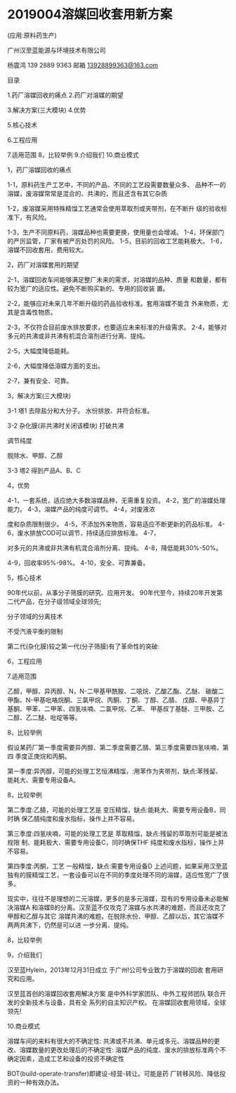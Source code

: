 # 2019004溶媒回收套用新方案

(应用:原料药生产)

广州汉至蓝能源与环境技术有限公司

杨震鸿 139 2889 9363 邮箱 13928899363@163.com

目录

1.药厂溶媒回收的痛点 2.药厂对溶媒的期望

3.解决方案(三大模块) 4.优势

5.核心技术

6.工程应用

7.适用范围 8，比较举例 9.介绍我们 10.商业模式

1，药厂溶媒回收的痛点

1-1，原料药生产工艺中，不同的产品、不同的工艺段需要数量众多、 品种不一的溶媒，废溶媒常常是混合的、共沸的，而且还含有其它杂质

1-2，废溶媒采用特殊精馏工艺通常会使用萃取剂或夹带剂，在不断升 级的验收标准下，有风险。

1-3，生产不同原料药，溶媒品种也需要更换，使用量也会增减。 1-4，环保部门的严厉监管，厂家有被严厉处罚的风险。 1-5，目前的回收工艺能耗极大。 1-6，溶媒不回收套用，费用较大。

2，药厂对溶媒套用的期望

2-1，溶媒回收车间能够满足整厂未来的需求，对溶媒的品种、质量 和数量，都有较为宽广的适应性。避免不断购买新的、专用的回收装 置。

2-2，能够应对未来几年不断升级的药品验收标准。套用溶媒不能含 外来物质，尤其是含毒性物质。

2-3，不仅符合目前废水排放要求，也要适应未来标准的升级需求。 2-4，能够对多元的共沸或非共沸有机混合溶剂进行分离、提纯。 

2-5，大幅度降低能耗。

2-6，大幅度降低溶媒方面的支出。

2-7，兼有安全、可靠。

3，解决方案(三大模块)

3-1 塔1 去除盐分和大分子。 水份排放、并符合标准。

3-2 杂化膜(非共沸时关闭该模块) 打破共沸

  调节纯度

  脱除水、甲醇、乙醇

3-3 塔2 得到产品A、B、C

4，优势

 4-1，一套系统，适应绝大多数溶媒品种，无需重复投资。 4-2，宽广的溶媒处理能力。 4-3，溶媒产品的纯度可调节。 4-4，对废液浓

度和杂质限制很少。 4-5，不添加外来物质，容易适应不断更新的药品标准。 4-6，废水排放COD可以调节，持续适应排放标准。 4-7，

对多元的共沸或非共沸有机混合溶剂分离、提纯。 4-8，降低能耗30%-50%。

4-9，回收率95%-98%。 4-10，安全、可靠兼备。

5，核心技术

90年代以前，从事分子筛膜的研究、应用开发。 90年代至今，持续20年开发第二代产品，在分子级领域全球领先;

分子领域的分离技术

不受汽液平衡的限制

第二代(杂化膜)较之第一代(分子筛膜)有了革命性的突破:

6，工程应用

7.适用范围

 乙醇，甲醇、异丙醇、N，N-二甲基甲酰胺、二噁烷、乙酸乙酯、乙醚、 碳酸二甲酯、N-甲基吡咯烷酮、三氯甲烷、丙酮、丁酮、丁醇、乙腈、 戊醇、甲基异丁基酮、甲苯、二甲苯、四氢呋喃、二氯甲烷、乙苯、 甲基叔丁基醚、三甲胺、乙二醇、乙二醚、吡啶等等。
 
 8，比较举例

 假设某药厂第一季度需要异丙醇、第二季度需要乙腈、第三季度需要四氢呋喃，第四
 季度正庚烷和丙酮。

第一季度:异丙醇，可能的处理工艺恒沸精馏，:用苯作为夹带剂，缺点:苯残留、 能耗大、需要专用设备A。

8，比较举例

第二季度:乙腈，可能的处理工艺是 变压精馏，缺点:能耗大、需要专用设备B，同时确 保乙腈纯度和废水指标，操作上并不容易。

第三季度:四氢呋喃，可能的处理工艺是 萃取精馏，缺点:残留的萃取剂可能是被法规限 制、能耗极大、需要专用设备C，同时确保THF
纯度和废水指标，操作上并不容易。

第四季度:丙酮，工艺 一般精馏，缺点:需要专用设备D 上述问题，如果采用汉至蓝独有的膜精馏工艺，一套设备可以在不同的季度处理不同的溶媒，适应性宽广了很多。

现实中，往往不是理想的二元溶媒，更多的是多元溶媒，现有的专用设备未必能解决溶媒A 和溶媒B的分离。汉至蓝不仅攻克了溶媒与水共沸的难题，而且还攻克了甲醇和乙醇与其它 溶媒共沸的难题。在脱除水份、甲醇、乙醇以后，其它溶媒不两两共沸下，仍然是可以进 一步分离、提纯。

8，比较举例

9，介绍我们

汉至蓝Hylein，2013年12月31日成立 于广州!公司专业致力于溶媒的回收 套用研究和应用。

汉至蓝首创的溶媒回收套用解决方案 是中外科学家团队、中外工程师团队 联合开发的全新技术与设备，具有全 系列的自主知识产权。
在溶媒回收套用领域，全球领先!

 10.商业模式

溶媒车间的来料有很大的不确定性: 共沸或不共沸、单元或多元、溶媒品种的更改、溶媒数量的更改处理后的不确定性: 溶媒产品的纯度、废水的排放标准两个不确定因素，造成工艺和设备的投资不确定性

BOT(build-operate-transfer)即建设-经营-转让。可能是药 厂转移风险、降低投资的一种有效办法。
